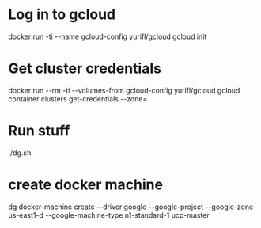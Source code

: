 # Log in to gcloud
docker run -ti --name gcloud-config yurifl/gcloud gcloud init

# Get cluster credentials
docker run --rm -ti --volumes-from gcloud-config yurifl/gcloud gcloud container clusters get-credentials <cluster-name> --zone=<zone>

# Run stuff
./dg.sh

# create docker machine
dg docker-machine create --driver google --google-project <project-id> --google-zone us-east1-d --google-machine-type n1-standard-1 ucp-master

